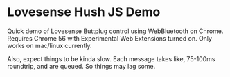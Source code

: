 # Lovesense Hush JS Demo

Quick demo of Lovesense Buttplug control using WebBluetooth on Chrome.
Requires Chrome 56 with Experimental Web Extensions turned on. Only
works on mac/linux currently.

Also, expect things to be kinda slow. Each message takes like,
75-100ms roundtrip, and are queued. So things may lag some.
